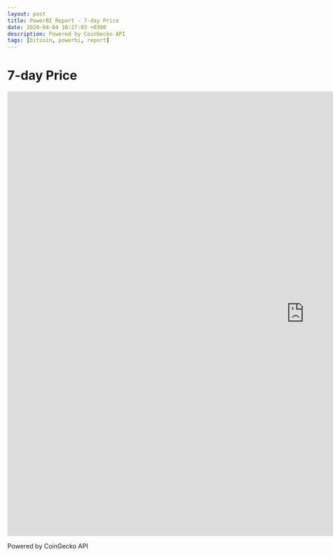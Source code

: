 ```yaml
---
layout: post
title: PowerBI Report - 7-day Price
date: 2020-04-04 16:27:03 +0300
description: Powered by CoinGecko API
tags: [bitcoin, powerbi, report]
---
```


# 7-day Price

<div>
  <iframe 
    width="1333" 
    height="1000" 
    src="https://app.powerbi.com/view?r=eyJrIjoiYmM0NzYwMmMtNDYyZi00YTg4LWFlZDUtZWYzNWFlYjE0OTJmIiwidCI6IjhlNjQxMWI3LTZmYjktNDhmNS05NTQ4LTAwYjJlMTc3N2RkZiIsImMiOjl9" 
    frameborder="0" 
    allowFullScreen="true">
  
  </iframe>
</div>

Powered by CoinGecko API
